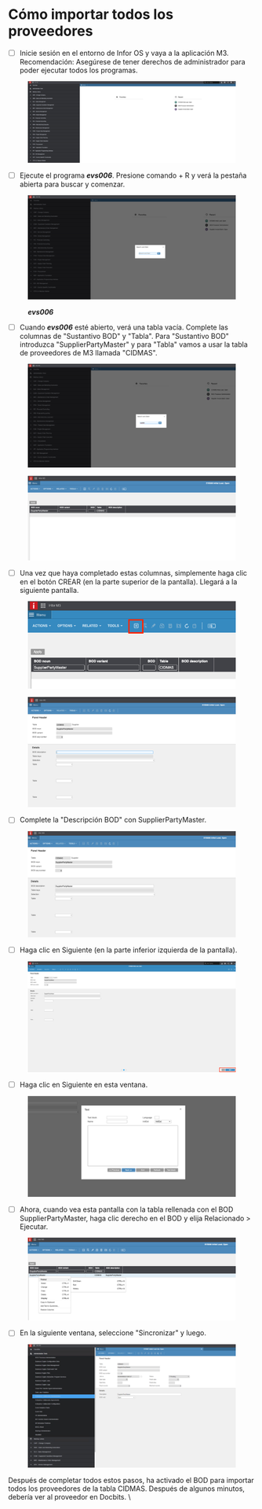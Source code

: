 # Cómo importar todos los proveedores

* [ ] Inicie sesión en el entorno de Infor OS y vaya a la aplicación M3. Recomendación: Asegúrese de tener derechos de administrador para poder ejecutar todos los programas.

<figure><img src="../../../../.gitbook/assets/6cf93500-2e90-4cfc-a9fb-5873e5dcb953.png" alt=""><figcaption></figcaption></figure>

* [ ] Ejecute el programa _**evs006**_. Presione comando + R y verá la pestaña abierta para buscar y comenzar.

<figure><img src="../../../../.gitbook/assets/f77b242e-eb2f-43b6-8a2e-03d264198e0c.png" alt=""><figcaption><p><em><strong>evs006</strong></em></p></figcaption></figure>

* [ ] Cuando _**evs006**_ esté abierto, verá una tabla vacía. Complete las columnas de "Sustantivo BOD" y "Tabla". Para "Sustantivo BOD" introduzca "SupplierPartyMaster" y para "Tabla" vamos a usar la tabla de proveedores de M3 llamada "CIDMAS".

<figure><img src="../../../../.gitbook/assets/827a9dbb-c974-4da7-9bd3-f8e87adad60f.png" alt=""><figcaption></figcaption></figure>

<figure><img src="../../../../.gitbook/assets/e30c7b86-dcfb-41d2-bd32-447b60e4581b.png" alt=""><figcaption></figcaption></figure>

* [ ] Una vez que haya completado estas columnas, simplemente haga clic en el botón CREAR (en la parte superior de la pantalla). Llegará a la siguiente pantalla.

<figure><img src="../../../../.gitbook/assets/30eee6b2-24ed-4e1f-8812-1304e7dede8e.png" alt=""><figcaption></figcaption></figure>

<figure><img src="../../../../.gitbook/assets/461b72d3-d576-4c92-95c2-d175183088af.png" alt=""><figcaption></figcaption></figure>

* [ ] Complete la "Descripción BOD" con SupplierPartyMaster.

<figure><img src="../../../../.gitbook/assets/4dc345a8-8eca-4e03-800a-37a670f8792e.png" alt=""><figcaption></figcaption></figure>

* [ ] Haga clic en Siguiente (en la parte inferior izquierda de la pantalla).

<figure><img src="../../../../.gitbook/assets/315aa54b-f0bd-4057-a1ed-e476c9000725.png" alt=""><figcaption></figcaption></figure>

* [ ] Haga clic en Siguiente en esta ventana.

<figure><img src="../../../../.gitbook/assets/c0ff3fe1-a393-43cc-96a5-3e0cb1d878b7.png" alt=""><figcaption></figcaption></figure>

* [ ] Ahora, cuando vea esta pantalla con la tabla rellenada con el BOD SupplierPartyMaster, haga clic derecho en el BOD y elija Relacionado > Ejecutar.

<figure><img src="../../../../.gitbook/assets/d819fdd5-5b4a-48ef-9412-f211c0d2355f.png" alt=""><figcaption></figcaption></figure>

* [ ] En la siguiente ventana, seleccione "Sincronizar" y luego.

<figure><img src="../../../../.gitbook/assets/8fbed442-7deb-4c1e-9295-5038fe124331.png" alt=""><figcaption></figcaption></figure>

Después de completar todos estos pasos, ha activado el BOD para importar todos los proveedores de la tabla CIDMAS. Después de algunos minutos, debería ver al proveedor en Docbits. \
